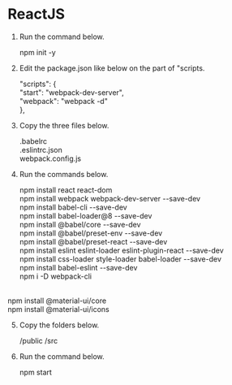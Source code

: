 # ReactJS

1. Run the command below.

   npm init -y<br>

2. Edit the package.json like below on the part of "scripts.

   "scripts": {<br>
      "start": "webpack-dev-server",<br>
      "webpack": "webpack -d"<br>
   },<br>
  
3. Copy the three files below.

   .babelrc<br>
   .eslintrc.json<br>
   webpack.config.js<br>

4. Run the commands below.

   npm install react react-dom<br>
   npm install webpack webpack-dev-server --save-dev<br>
   npm install babel-cli --save-dev<br>
   npm install babel-loader@8 --save-dev<br>
   npm install @babel/core --save-dev<br>
   npm install @babel/preset-env --save-dev<br>
   npm install @babel/preset-react --save-dev<br>
   npm install eslint eslint-loader eslint-plugin-react --save-dev<br>
   npm install css-loader style-loader babel-loader --save-dev<br>
   npm install babel-eslint --save-dev<br>
   npm i -D webpack-cli<br>
<br>
   npm install @material-ui/core<br>
   npm install @material-ui/icons<br>

5. Copy the folders below.

   /public
   /src
   
6. Run the command below.

   npm start
